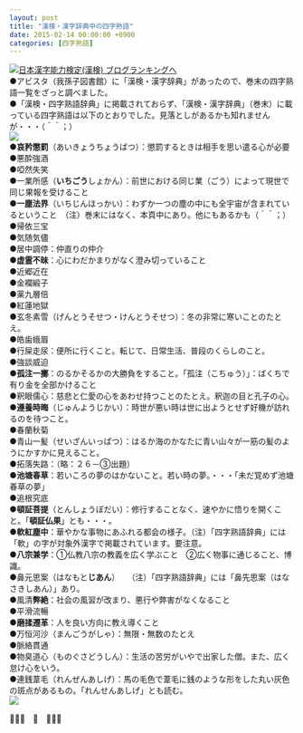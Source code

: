 ```yaml
---
layout: post
title: "漢検・漢字辞典中の四字熟語"
date: 2015-02-14 00:00:00 +0900
categories: [四字熟語]
---
```


[![](/syuusyuu9701/assets/images/漢検・漢字辞典中の四字熟語-br_c_3028_1.gif)](http://blog.with2.net/link.php?1659096:3028 "日本漢字能力検定(漢検) ブログランキングへ")[日本漢字能力検定(漢検) ブログランキングへ](http://blog.with2.net/link.php?1659096:3028)  
●アビスタ（我孫子図書館）に「漢検・漢字辞典」があったので、巻末の四字熟語一覧をざっと調べました。  
●「漢検・四字熟語辞典」に掲載されておらず、「漢検・漢字辞典」（巻末）に載っている四字熟語は以下のとおりでした。見落としがあるかも知れませんが・・・（＾＾；）  
![](/syuusyuu9701/assets/images/漢検・漢字辞典中の四字熟語-17b2ae4b51b94d4666d3e24ae9ad066c.png)  
●**哀矜懲罰**（あいきょうちょうばつ）：懲罰するときは相手を思い遣る心が必要  
●悪酔強酒  
●啞然失笑  
●一業所感（**いちごう**しょかん）：前世における同じ業（ごう）によって現世で同じ果報を受けること  
●**一塵法界**（いちじんほっかい）：わずか一つの塵の中にも全宇宙が含まれているということ　（注）巻末にはなく、本頁中にあり。他にもあるかも（＾＾；）  
●帰依三宝  
●気随気儘  
●居中調停：仲直りの仲介  
●**虚霊不昧**：心にわだかまりがなく澄み切っていること  
●近郷近在  
●金襴緞子  
●薬九層倍  
●紅蓮地獄  
●玄冬素雪（げんとうそせつ・けんとうそせつ）：冬の非常に寒いことのたとえ。  
●皓歯蛾眉  
●行屎走尿：便所に行くこと。転じて、日常生活、普段のくらしのこと。  
●強談威迫  
●**孤注一擲**：のるかそるかの大勝負をすること。「孤注（こちゅう）」：ばくちで有り金を全部かけること  
●釈眼儒心：慈悲と仁愛の心をあわせ持つことのたとえ。釈迦の目と孔子の心。  
●**遵養時晦**（じゅんようじかい）：時世が悪い時は世に出ようとせず好機が訪れるのを待つこと。  
●春蘭秋菊  
●青山一髪（せいざんいっぱつ）：はるか海のかなたに青い山々が一筋の髪のようにかすかに見えること。  
●拓落失路：（略：２６－③出題）  
●**池塘春草**：若いころの夢のはかないこと。若い時の夢。・・・「未だ覚めず池塘春草の夢」  
●追根究底  
●**頓証菩提**（とんしょうぼだい）：修行することなく、速やかに悟りを開くこと。「**頓証仏果**」とも・・・。  
●**軟紅塵中**：華やかな事物にあふれる都会の様子。（注）「四字熟語辞典」には「軟」の字が対象外漢字で掲載されています。要注意。  
●**八宗兼学**：①仏教八宗の教義を広く学ぶこと　②広く物事に通じること、博識。  
●鼻元思案（はなもと**じあん**）　　（注）「四字熟語辞典」には「鼻先思案（はなさきしあん）」あり。  
●風清**弊絶**：社会の風習が改まり、悪行や弊害がなくなること  
●平滑流暢  
●**磨揉遷革**：人を良い方向に教え導くこと  
●万恒河沙（まんごうがしゃ）：無限・無数のたとえ  
●脈絡貫通  
●物臭道心（ものぐさどうしん）：生活の苦労がいやで出家した僧。また、広く怠け心をいう。  
●連銭葦毛（れんぜんあしげ）：馬の毛色で葦毛に銭のような形をした丸い灰色の斑点があるもの。「れんせんあしげ」とも読む。  
![](/syuusyuu9701/assets/images/漢検・漢字辞典中の四字熟語-744ffdd6e0a2f4f1686a6cef60aede5a.png)  
  
👋👋👋　🐑　👋👋👋  
